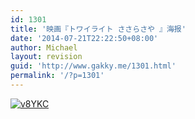 ```yaml
---
id: 1301
title: '映画『トワイライト ささらさや 』海报'
date: '2014-07-21T22:22:50+08:00'
author: Michael
layout: revision
guid: 'http://www.gakky.me/1301.html'
permalink: '/?p=1301'
---
```


[![v8YKC](http://www.yui-aragaki.org/wp-content/uploads/2014/07/v8YKC.jpg)](http://www.yui-aragaki.org/wp-content/uploads/2014/07/v8YKC.jpg)